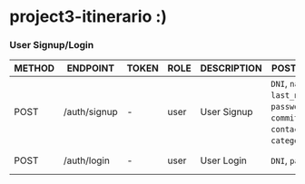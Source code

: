 # project3-itinerario :)



### User Signup/Login

| METHOD | ENDPOINT          | TOKEN | ROLE  | DESCRIPTION        | POST PARAMS                                                                                                         | RETURNS                |
|--------|-------------------|-------|-------|--------------------|---------------------------------------------------------------------------------------------------------------------|------------------------|
| POST   | /auth/signup      | -     | user  | User Signup        | `DNI`, `name`, `last_name`, `password`, `role`, `committee`, `contact_number`, `category`, `email`                  | { token: `token` }     |
| POST   | /auth/login       | -     | user  | User Login         | `DNI`, `password`                                                                                                   | { token: `token` }     |


